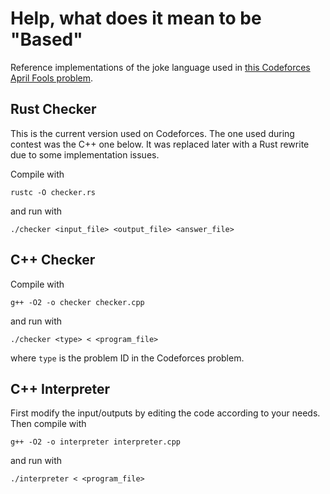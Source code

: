 # Help, what does it mean to be "Based"

Reference implementations of the joke language used in [this Codeforces April Fools problem](https://codeforces.com/contest/1952/problem/J).

## Rust Checker

This is the current version used on Codeforces. The one used during contest was the C++ one below. It was replaced later with a Rust rewrite due to some implementation issues.

Compile with

```
rustc -O checker.rs
```

and run with

```
./checker <input_file> <output_file> <answer_file>
```

## C++ Checker

Compile with

```
g++ -O2 -o checker checker.cpp
```

and run with

```
./checker <type> < <program_file>
```

where `type` is the problem ID in the Codeforces problem.

## C++ Interpreter

First modify the input/outputs by editing the code according to your needs. Then compile with

```
g++ -O2 -o interpreter interpreter.cpp
```

and run with

```
./interpreter < <program_file>
```
